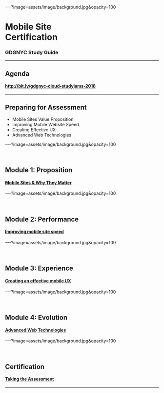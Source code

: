 ---?image=assets/image/background.jpg&opacity=100
# <span class="white"> Mobile Site <br/> Certification </span>

### <span class="white"> GDGNYC Study Guide </span>

---
## Agenda
 
#### <span class="white"> <a href="http://bit.ly/gdgnyc-cloud-studyjams-2018"> http://bit.ly/gdgnyc-cloud-studyjams-2018 </a> </span>


---
## Preparing for Assessment

 * Mobile Sites Value Proposition
 * Improving Mobile Website Speed
 * Creating Effective UX
 * Advanced Web Technologies
 

---?image=assets/image/background.jpg&opacity=100
<br/><br/><br/>
## <span class="white"> Module 1: Proposition </span>
 
#### <span class="white"> <a href="https://support.google.com/partners/answer/7327828"> Mobile Sites & Why They Matter</a> </span>


---?image=assets/image/background.jpg&opacity=100
<br/><br/><br/>
## <span class="white"> Module 2: Performance </span>
 
#### <span class="white"> <a href="https://support.google.com/partners/answer/7327828"> Improving mobile site speed</a> </span>


---?image=assets/image/background.jpg&opacity=100
<br/><br/><br/>
## <span class="white"> Module 3: Experience </span>

#### <span class="white">  <a href="https://support.google.com/partners/answer/7327828"> Creating an effective mobile UX</a> </span>



---?image=assets/image/background.jpg&opacity=100
<br/><br/><br/>
## <span class="white"> Module 4: Evolution </span>
 
#### <span class="white">  <a href="https://support.google.com/partners/answer/7327828"> Advanced Web Technologies </a> </span>



---?image=assets/image/background.jpg&opacity=100
<br/><br/><br/>
## <span class="white"> Certification </span>
 
#### <span class="white">  <a href="https://support.google.com/partners/answer/7358899"> Taking the Assessment </a> </span>

---



